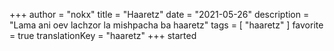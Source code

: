 +++
author = "nokx"
title = "Haaretz"
date = "2021-05-26"
description = "Lama ani oev lachzor la mishpacha ba haaretz"
tags = [ "haaretz" ]
favorite = true
translationKey = "haaretz"
+++
started
